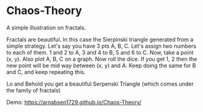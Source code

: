 # Chaos-Theory
A simple illustration on fractals. 

Fractals are beautiful. In this case the Sierpinski triangle generated from a simple strategy. Let's say you have 3 pts A, B, C. Let's assign two numbers to each of them. 1 and 2 to A, 3 and 4 to B, 5 and 6 to C. Now, take a point (x, y). Also plot A, B, C on a graph. Now roll the dice. If you get 1, 2 then the new point will be mid way between (x, y) and A. Keep doing the same for B and C, and keep repeating this. 

Lo and Behold you get a beautiful Serpenski Triangle (which comes under the family of fractals)

Demo: https://arnabsen1729.github.io/Chaos-Theory/
